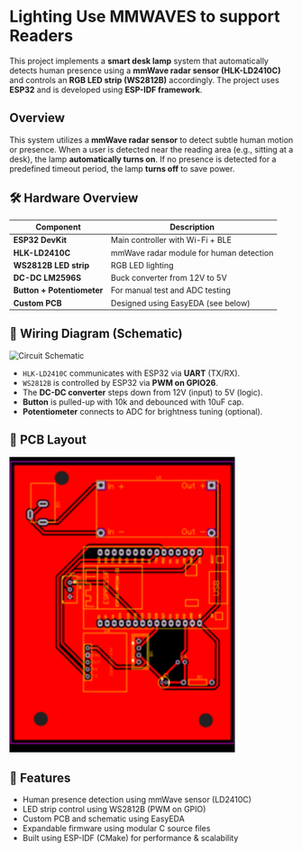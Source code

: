 # Lighting Use MMWAVES to support Readers 

This project implements a **smart desk lamp** system that automatically detects human presence using a **mmWave radar sensor (HLK-LD2410C)** and controls an **RGB LED strip (WS2812B)** accordingly. The project uses **ESP32** and is developed using **ESP-IDF framework**.

## Overview

This system utilizes a **mmWave radar sensor** to detect subtle human motion or presence. When a user is detected near the reading area (e.g., sitting at a desk), the lamp **automatically turns on**. If no presence is detected for a predefined timeout period, the lamp **turns off** to save power.

## 🛠️ Hardware Overview

| Component             | Description                              |
|----------------------|------------------------------------------|
| **ESP32 DevKit**      | Main controller with Wi-Fi + BLE         |
| **HLK-LD2410C**       | mmWave radar module for human detection  |
| **WS2812B LED strip** | RGB LED lighting                         |
| **DC-DC LM2596S**     | Buck converter from 12V to 5V            |
| **Button + Potentiometer** | For manual test and ADC testing        |
| **Custom PCB**        | Designed using EasyEDA (see below)       |

## 🔌 Wiring Diagram (Schematic)
<img src="Images/Circuit.png" alt="Circuit Schematic" width="600"/>

- `HLK-LD2410C` communicates with ESP32 via **UART** (TX/RX).
- `WS2812B` is controlled by ESP32 via **PWM on GPIO26**.
- The **DC-DC converter** steps down from 12V (input) to 5V (logic).
- **Button** is pulled-up with 10k and debounced with 10uF cap.
- **Potentiometer** connects to ADC for brightness tuning (optional).

## 🧩 PCB Layout

<img src="Images/PCB.png" alt="PCB Layout" width="400"/>

## 🎯 Features

- Human presence detection using mmWave sensor (LD2410C)
- LED strip control using WS2812B (PWM on GPIO)
- Custom PCB and schematic using EasyEDA
- Expandable firmware using modular C source files
- Built using ESP-IDF (CMake) for performance & scalability
